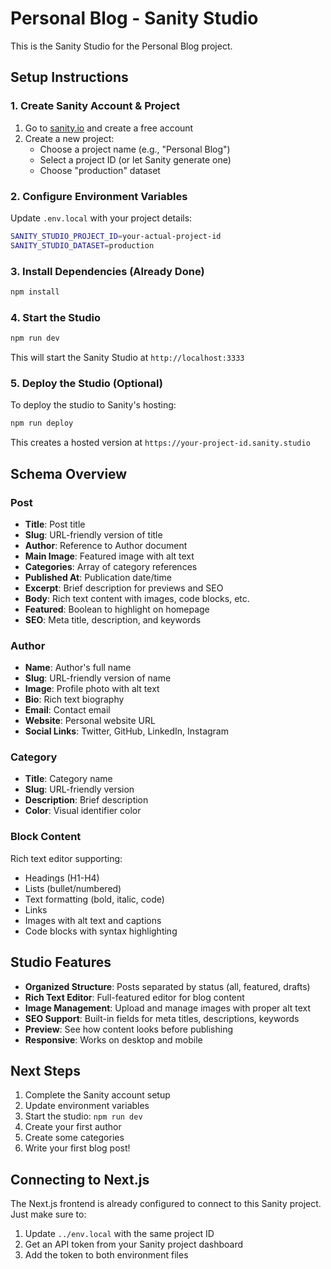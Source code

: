 # Personal Blog - Sanity Studio

This is the Sanity Studio for the Personal Blog project.

## Setup Instructions

### 1. Create Sanity Account & Project

1. Go to [sanity.io](https://sanity.io) and create a free account
2. Create a new project:
   - Choose a project name (e.g., "Personal Blog")
   - Select a project ID (or let Sanity generate one)
   - Choose "production" dataset

### 2. Configure Environment Variables

Update `.env.local` with your project details:

```bash
SANITY_STUDIO_PROJECT_ID=your-actual-project-id
SANITY_STUDIO_DATASET=production
```

### 3. Install Dependencies (Already Done)

```bash
npm install
```

### 4. Start the Studio

```bash
npm run dev
```

This will start the Sanity Studio at `http://localhost:3333`

### 5. Deploy the Studio (Optional)

To deploy the studio to Sanity's hosting:

```bash
npm run deploy
```

This creates a hosted version at `https://your-project-id.sanity.studio`

## Schema Overview

### Post
- **Title**: Post title
- **Slug**: URL-friendly version of title
- **Author**: Reference to Author document
- **Main Image**: Featured image with alt text
- **Categories**: Array of category references
- **Published At**: Publication date/time
- **Excerpt**: Brief description for previews and SEO
- **Body**: Rich text content with images, code blocks, etc.
- **Featured**: Boolean to highlight on homepage
- **SEO**: Meta title, description, and keywords

### Author
- **Name**: Author's full name
- **Slug**: URL-friendly version of name
- **Image**: Profile photo with alt text
- **Bio**: Rich text biography
- **Email**: Contact email
- **Website**: Personal website URL
- **Social Links**: Twitter, GitHub, LinkedIn, Instagram

### Category
- **Title**: Category name
- **Slug**: URL-friendly version
- **Description**: Brief description
- **Color**: Visual identifier color

### Block Content
Rich text editor supporting:
- Headings (H1-H4)
- Lists (bullet/numbered)
- Text formatting (bold, italic, code)
- Links
- Images with alt text and captions
- Code blocks with syntax highlighting

## Studio Features

- **Organized Structure**: Posts separated by status (all, featured, drafts)
- **Rich Text Editor**: Full-featured editor for blog content
- **Image Management**: Upload and manage images with proper alt text
- **SEO Support**: Built-in fields for meta titles, descriptions, keywords
- **Preview**: See how content looks before publishing
- **Responsive**: Works on desktop and mobile

## Next Steps

1. Complete the Sanity account setup
2. Update environment variables
3. Start the studio: `npm run dev`
4. Create your first author
5. Create some categories
6. Write your first blog post!

## Connecting to Next.js

The Next.js frontend is already configured to connect to this Sanity project. Just make sure to:

1. Update `../env.local` with the same project ID
2. Get an API token from your Sanity project dashboard
3. Add the token to both environment files